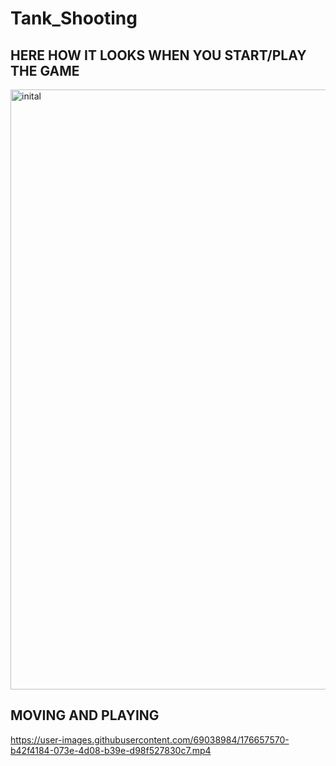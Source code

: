 # Tank_Shooting

## HERE HOW IT LOOKS WHEN YOU START/PLAY THE GAME
<img width="960" alt="inital" src="https://user-images.githubusercontent.com/69038984/176656461-e07e666e-1dc9-4f61-86ec-c6bb098f8db3.png">



## MOVING AND PLAYING 

https://user-images.githubusercontent.com/69038984/176657570-b42f4184-073e-4d08-b39e-d98f527830c7.mp4
